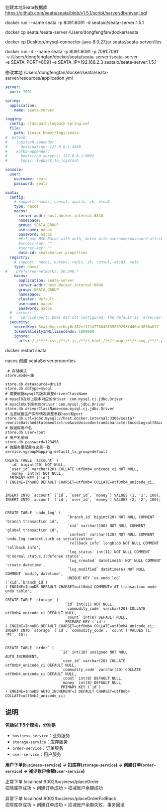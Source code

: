 创建本地Seata数据库  
https://github.com/seata/seata/blob/v1.5.1/script/server/db/mysql.sql  

docker run --name seata -p 8091:8091 -d  seataio/seata-server:1.5.1

docker cp seata:/seata-server /Users/dongfengfan/docker/seata

docker cp Desktop/mysql-connector-java-8.0.27.jar seata:/seata-server/libs

docker run -d  --name  seata -p 8091:8091 -p 7091:7091 \
-v /Users/dongfengfan/docker/seata/seata-server:/seata-server \
-e SEATA_PORT=8091 -e SEATA_IP=192.168.2.3 seataio/seata-server:1.5.1

修改本地 /Users/dongfengfan/docker/seata/seata-server/resources/application.yml

````yaml
server:
  port: 7091

spring:
  application:
    name: seata-server

logging:
  config: classpath:logback-spring.xml
  file:
    path: ${user.home}/logs/seata
#  extend:
#    logstash-appender:
#      destination: 127.0.0.1:4560
#    kafka-appender:
#      bootstrap-servers: 127.0.0.1:9092
#      topic: logback_to_logstash

console:
  user:
    username: seata
    password: seata

seata:
  config:
    # support: nacos, consul, apollo, zk, etcd3
    type: nacos
    nacos:
      server-addr: host.docker.internal:8848
      namespace:
      group: SEATA_GROUP
      username: nacos
      password: nacos
      ##if use MSE Nacos with auth, mutex with username/password attribute
      #access-key: ""
      #secret-key: ""
      data-id: seataServer.properties
  registry:
    # support: nacos, eureka, redis, zk, consul, etcd3, sofa
    type: nacos
#    preferred-networks: 30.240.*
    nacos:
      application: seata-server
      server-addr: host.docker.internal:8848
      group: SEATA_GROUP
      namespace:
      cluster: default
      username: nacos
      password: nacos
  #  server:
  #    service-port: 8091 #If not configured, the default is '${server.port} + 1000'
  security:
    secretKey: SeataSecretKey0c382ef121d778043159209298fd40bf3850a017
    tokenValidityInMilliseconds: 1800000
    ignore:
      urls: /,/**/*.css,/**/*.js,/**/*.html,/**/*.map,/**/*.svg,/**/*.png,/**/*.ico,/console-fe/public/**,/api/v1/auth/login
````
docker restart seata

nacos 创建 seataServer.properties
````properties
 # 存储模式
store.mode=db
 
store.db.datasource=druid
store.db.dbType=mysql
# 需要根据mysql的版本调整driverClassName
# mysql8及以上版本对应的driver：com.mysql.cj.jdbc.Driver
# mysql8以下版本的driver：com.mysql.jdbc.Driver
store.db.driverClassName=com.mysql.cj.jdbc.Driver
# 注意根据生产实际情况调整参数host和port
store.db.url=jdbc:mysql://host.docker.internal:3306/seata?rewriteBatchedStatements=true&useUnicode=true&characterEncoding=utf8&connectTimeout=1000&socketTimeout=3000&autoReconnect=true&useSSL=false
# 数据库用户名
store.db.user=root
# 用户名密码
store.db.password=123456
# 微服务里配置与这里一致
service.vgroupMapping.default_tx_group=default
````



````mysql
CREATE TABLE `account` (
  `id` bigint(20) NOT NULL,
  `user_id` varchar(20) COLLATE utf8mb4_unicode_ci NOT NULL,
  `money` int(8) NOT NULL,
  PRIMARY KEY (`id`)
) ENGINE=InnoDB DEFAULT CHARSET=utf8mb4 COLLATE=utf8mb4_unicode_ci;


INSERT INTO `account` (`id`, `user_id`, `money`) VALUES (1, '1', 100);
INSERT INTO `account` (`id`, `user_id`, `money`) VALUES (2, '2', 100);


CREATE TABLE `undo_log` (
                            `branch_id` bigint(20) NOT NULL COMMENT 'branch transaction id',
                            `xid` varchar(100) NOT NULL COMMENT 'global transaction id',
                            `context` varchar(128) NOT NULL COMMENT 'undo_log context,such as serialization',
                            `rollback_info` longblob NOT NULL COMMENT 'rollback info',
                            `log_status` int(11) NOT NULL COMMENT '0:normal status,1:defense status',
                            `log_created` datetime(6) NOT NULL COMMENT 'create datetime',
                            `log_modified` datetime(6) NOT NULL COMMENT 'modify datetime',
                            UNIQUE KEY `ux_undo_log` (`xid`,`branch_id`)
) ENGINE=InnoDB DEFAULT CHARSET=utf8mb4 COMMENT='AT transaction mode undo table';

CREATE TABLE `storage` (
                           `id` int(11) NOT NULL,
                           `commodity_code` varchar(20) COLLATE utf8mb4_unicode_ci DEFAULT NULL,
                           `count` int(8) DEFAULT NULL,
                           PRIMARY KEY (`id`)
) ENGINE=InnoDB DEFAULT CHARSET=utf8mb4 COLLATE=utf8mb4_unicode_ci;
INSERT INTO `storage` (`id`, `commodity_code`, `count`) VALUES (1, 'P1', 10);


CREATE TABLE `order` (
                         `id` int(10) unsigned NOT NULL AUTO_INCREMENT,
                         `user_id` varchar(20) COLLATE utf8mb4_unicode_ci DEFAULT NULL,
                         `commodity_code` varchar(20) COLLATE utf8mb4_unicode_ci DEFAULT NULL,
                         `count` int(8) DEFAULT NULL,
                         `money` int(8) DEFAULT NULL,
                         PRIMARY KEY (`id`)
) ENGINE=InnoDB AUTO_INCREMENT=3 DEFAULT CHARSET=utf8mb4 COLLATE=utf8mb4_unicode_ci;
````


## 说明
**包括以下5个模块，分别是**

* `business-service`：业务服务
* `storage-service`：库存服务
* `order-service`：订单服务
* `user-service`：用户服务

**用户下单(`business-service`) -> 扣库存(`storage-service`) -> 创建订单(`order-service`) -> 减少账户余额(`user-service`)**

正常下单   localhost:9002/business/placeOrder    
扣除库存成功 > 创建订单成功 > 扣减账户余额成功


异常下单   localhost:9002/business/placeOrderFallBack  
扣除库存成功 > 创建订单成功 > 扣减账户余额失败，事务回滚